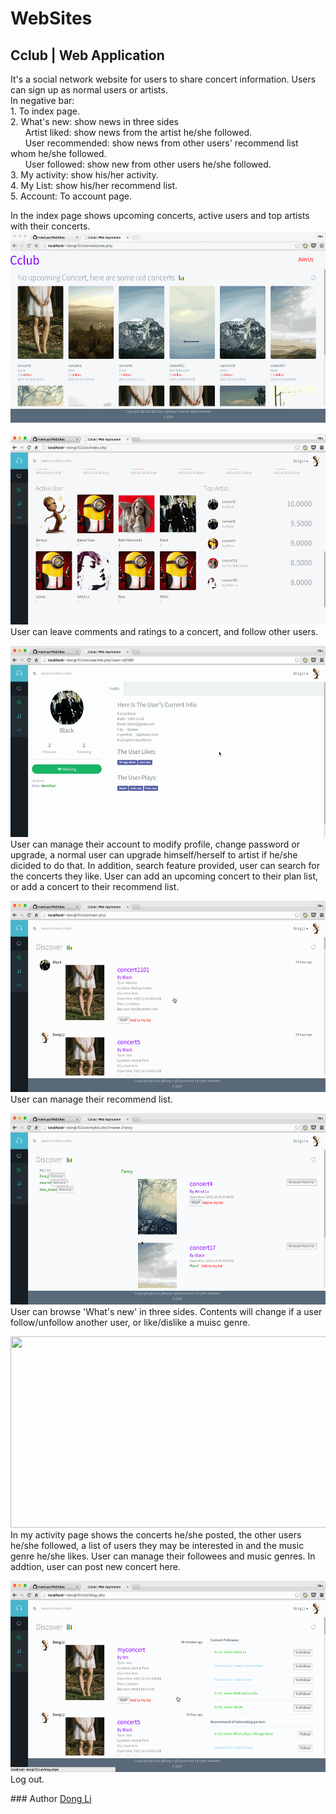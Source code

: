 # WebSites
<html>
<h2>Cclub | Web Application</h2>
It's a social network website for users to share concert information. Users can sign up as normal users or artists. <br/>
In negative bar:<br/>
1. To index page.<br/>
2. What's new: show news in three sides<br/>
&nbsp;&nbsp;&nbsp;&nbsp;&nbsp; Artist liked: show news from the artist he/she followed.<br/>
&nbsp;&nbsp;&nbsp;&nbsp;&nbsp; User recommended: show news from other users' recommend list whom he/she followed.<br/>
&nbsp;&nbsp;&nbsp;&nbsp;&nbsp; User followed: show new from other users he/she followed.<br/>
3. My activity: show his/her activity.<br/>
4. My List: show his/her recommend list.<br/>
5. Account: To account page.<br/>
<body>
<p>
In the index page shows upcoming concerts, active users and top artists with their concerts. 
<img src="https://raw.githubusercontent.com/mewhuan/screenShots/master/cclub1.gif" width="544" height="306"></br>
</p>
<p>
<img src="https://raw.githubusercontent.com/mewhuan/screenShots/master/cclub2.gif" width="544" height="306"></br>
User can leave comments and ratings to a concert, and follow other users.
</p>
<p>
<img src="https://raw.githubusercontent.com/mewhuan/screenShots/master/cclub3.gif" width="544" height="306"></br>
User can manage their account to modify profile, change password or upgrade, a normal user can upgrade himself/herself to artist if he/she dicided to do that. In addition, search feature provided, user can search for the concerts they like. User can add an upcoming concert to their plan list, or add a concert to their recommend list.
</p>
<p>
<img src="https://raw.githubusercontent.com/mewhuan/screenShots/master/cclub4.gif" width="544" height="306"></br>
User can manage their recommend list.
</p>
<p>
<img src="https://raw.githubusercontent.com/mewhuan/screenShots/master/cclub5.gif" width="544" height="306"></br>
User can browse 'What's new' in three sides. Contents will change if a user follow/unfollow another user, or like/dislike a muisc genre.
</p>
<p>
<img src="https://raw.githubusercontent.com/mewhuan/screenShots/master/cclub6.gif" width="544" height="306"></br>
In my activity page shows the concerts he/she posted, the other users he/she followed, a list of users they may be interested in and the music genre he/she likes. User can manage their followees and music genres. In addtion, user can post new concert here. 
</p>
<p>
<img src="https://raw.githubusercontent.com/mewhuan/screenShots/master/cclub7.gif" width="544" height="306"></br>
Log out.
</p>
### Author
<a href="https://github.com/mewhuan">Dong Li</a>
</body>
</html>
